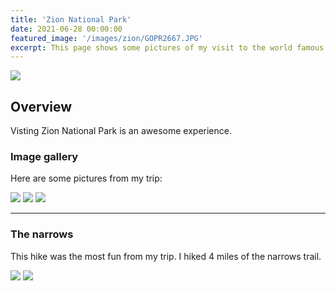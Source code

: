 ```yaml
---
title: 'Zion National Park'
date: 2021-06-28 00:00:00
featured_image: '/images/zion/GOPR2667.JPG'
excerpt: This page shows some pictures of my visit to the world famous Zion Nation Park.
---
```


![](/images/zion/GOPR2667.JPG)

## Overview

Visting Zion National Park is an awesome experience.

### Image gallery

Here are some pictures from my trip:

<div class="gallery" data-columns="2">
	<img src="/images/zion/GOPR2624.JPG">
	<img src="/images/zion/GOPR2659.JPG">
	<img src="/images/zion/GOPR2665.JPG">
</div>

---

### The narrows

This hike was the most fun from my trip. I hiked 4 miles of the narrows trail.   

<div class="gallery" data-columns="1">
	<img src="/images/zion/GOPR2523.JPG">
	<img src="/images/zion/GOPR2514.JPG">
</div>
